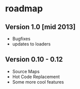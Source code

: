 # roadmap

## Version 1.0 [mid 2013]

* Bugfixes
* updates to loaders

## Version 0.10 - 0.12

* Source Maps
* Hot Code Replacement
* Some more cool features